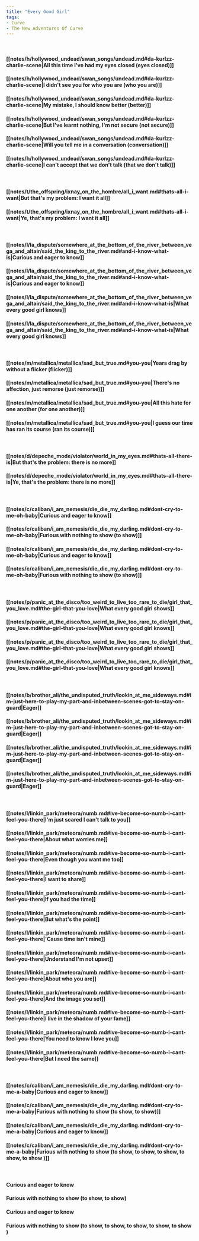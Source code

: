 ```yaml
---
title: "Every Good Girl"
tags:
- Curve
- The New Adventures Of Curve
---
```

&nbsp;
#### [[notes/h/hollywood_undead/swan_songs/undead.md#da-kurlzz-charlie-scene|All this time I've had my eyes closed (eyes closed)]]
#### [[notes/h/hollywood_undead/swan_songs/undead.md#da-kurlzz-charlie-scene|I didn't see you for who you are (who you are)]]
#### [[notes/h/hollywood_undead/swan_songs/undead.md#da-kurlzz-charlie-scene|My mistake, I should know better (better)]]
#### [[notes/h/hollywood_undead/swan_songs/undead.md#da-kurlzz-charlie-scene|But I've learnt nothing, I'm not secure (not secure)]]
#### [[notes/h/hollywood_undead/swan_songs/undead.md#da-kurlzz-charlie-scene|Will you tell me in a conversation (conversation)]]
#### [[notes/h/hollywood_undead/swan_songs/undead.md#da-kurlzz-charlie-scene|I can't accept that we don't talk (that we don't talk)]]
&nbsp;
#### [[notes/t/the_offspring/ixnay_on_the_hombre/all_i_want.md#thats-all-i-want|But that's my problem: I want it all]]
#### [[notes/t/the_offspring/ixnay_on_the_hombre/all_i_want.md#thats-all-i-want|Ye, that's my problem: I want it all]]
&nbsp;
#### [[notes/l/la_dispute/somewhere_at_the_bottom_of_the_river_between_vega_and_altair/said_the_king_to_the_river.md#and-i-know-what-is|Curious and eager to know]]
#### [[notes/l/la_dispute/somewhere_at_the_bottom_of_the_river_between_vega_and_altair/said_the_king_to_the_river.md#and-i-know-what-is|Curious and eager to know]]
#### [[notes/l/la_dispute/somewhere_at_the_bottom_of_the_river_between_vega_and_altair/said_the_king_to_the_river.md#and-i-know-what-is|What every good girl knows]]
#### [[notes/l/la_dispute/somewhere_at_the_bottom_of_the_river_between_vega_and_altair/said_the_king_to_the_river.md#and-i-know-what-is|What every good girl knows]]
&nbsp;
#### [[notes/m/metallica/metallica/sad_but_true.md#you-you|Years drag by without a flicker (flicker)]]
#### [[notes/m/metallica/metallica/sad_but_true.md#you-you|There's no affection, just remorse (just remorse)]]
#### [[notes/m/metallica/metallica/sad_but_true.md#you-you|All this hate for one another (for one another)]]
#### [[notes/m/metallica/metallica/sad_but_true.md#you-you|I guess our time has ran its course (ran its course)]]
&nbsp;
#### [[notes/d/depeche_mode/violator/world_in_my_eyes.md#thats-all-there-is|But that's the problem: there is no more]]
#### [[notes/d/depeche_mode/violator/world_in_my_eyes.md#thats-all-there-is|Ye, that's the problem: there is no more]]
&nbsp;
#### [[notes/c/caliban/i_am_nemesis/die_die_my_darling.md#dont-cry-to-me-oh-baby|Curious and eager to know]]
#### [[notes/c/caliban/i_am_nemesis/die_die_my_darling.md#dont-cry-to-me-oh-baby|Furious with nothing to show (to show)]]
#### [[notes/c/caliban/i_am_nemesis/die_die_my_darling.md#dont-cry-to-me-oh-baby|Curious and eager to know]]
#### [[notes/c/caliban/i_am_nemesis/die_die_my_darling.md#dont-cry-to-me-oh-baby|Furious with nothing to show (to show)]]
&nbsp;
#### [[notes/p/panic_at_the_disco/too_weird_to_live_too_rare_to_die/girl_that_you_love.md#the-girl-that-you-love|What every good girl shows]]
#### [[notes/p/panic_at_the_disco/too_weird_to_live_too_rare_to_die/girl_that_you_love.md#the-girl-that-you-love|What every good girl knows]]
#### [[notes/p/panic_at_the_disco/too_weird_to_live_too_rare_to_die/girl_that_you_love.md#the-girl-that-you-love|What every good girl shows]]
#### [[notes/p/panic_at_the_disco/too_weird_to_live_too_rare_to_die/girl_that_you_love.md#the-girl-that-you-love|What every good girl knows]]
&nbsp;
#### [[notes/b/brother_ali/the_undisputed_truth/lookin_at_me_sideways.md#im-just-here-to-play-my-part-and-inbetween-scenes-got-to-stay-on-guard|Eager]]
#### [[notes/b/brother_ali/the_undisputed_truth/lookin_at_me_sideways.md#im-just-here-to-play-my-part-and-inbetween-scenes-got-to-stay-on-guard|Eager]]
#### [[notes/b/brother_ali/the_undisputed_truth/lookin_at_me_sideways.md#im-just-here-to-play-my-part-and-inbetween-scenes-got-to-stay-on-guard|Eager]]
#### [[notes/b/brother_ali/the_undisputed_truth/lookin_at_me_sideways.md#im-just-here-to-play-my-part-and-inbetween-scenes-got-to-stay-on-guard|Eager]]
&nbsp;
#### [[notes/l/linkin_park/meteora/numb.md#ive-become-so-numb-i-cant-feel-you-there|I'm just scared I can't talk to you]]
#### [[notes/l/linkin_park/meteora/numb.md#ive-become-so-numb-i-cant-feel-you-there|About what worries me]]
#### [[notes/l/linkin_park/meteora/numb.md#ive-become-so-numb-i-cant-feel-you-there|Even though you want me too]]
#### [[notes/l/linkin_park/meteora/numb.md#ive-become-so-numb-i-cant-feel-you-there|I want to share]]
#### [[notes/l/linkin_park/meteora/numb.md#ive-become-so-numb-i-cant-feel-you-there|If you had the time]]
#### [[notes/l/linkin_park/meteora/numb.md#ive-become-so-numb-i-cant-feel-you-there|But what's the point]]
#### [[notes/l/linkin_park/meteora/numb.md#ive-become-so-numb-i-cant-feel-you-there|'Cause time isn't mine]]
#### [[notes/l/linkin_park/meteora/numb.md#ive-become-so-numb-i-cant-feel-you-there|Understand I'm not upset]]
#### [[notes/l/linkin_park/meteora/numb.md#ive-become-so-numb-i-cant-feel-you-there|About who you are]]
#### [[notes/l/linkin_park/meteora/numb.md#ive-become-so-numb-i-cant-feel-you-there|And the image you set]]
#### [[notes/l/linkin_park/meteora/numb.md#ive-become-so-numb-i-cant-feel-you-there|I live in the shadow of your fame]]
#### [[notes/l/linkin_park/meteora/numb.md#ive-become-so-numb-i-cant-feel-you-there|You need to know I love you]]
#### [[notes/l/linkin_park/meteora/numb.md#ive-become-so-numb-i-cant-feel-you-there|But I need the same]]
&nbsp;
#### [[notes/c/caliban/i_am_nemesis/die_die_my_darling.md#dont-cry-to-me-a-baby|Curious and eager to know]]
#### [[notes/c/caliban/i_am_nemesis/die_die_my_darling.md#dont-cry-to-me-a-baby|Furious with nothing to show (to show, to show)]]
#### [[notes/c/caliban/i_am_nemesis/die_die_my_darling.md#dont-cry-to-me-a-baby|Curious and eager to know]]
#### [[notes/c/caliban/i_am_nemesis/die_die_my_darling.md#dont-cry-to-me-a-baby|Furious with nothing to show (to show, to show, to show, to show, to show )]]
&nbsp;
#### Curious and eager to know
#### Furious with nothing to show (to show, to show)
#### Curious and eager to know
#### Furious with nothing to show (to show, to show, to show, to show, to show )
